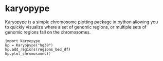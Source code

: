 # karyopype

Karyopype is a simple chromosome plotting package in python allowing you to quickly visualize where a set of genomic regions, or multiple sets of genomic regions fall on the chromosomes.


```
import karyopype
kp = Karyopype("hg38")
kp.add_regions(regions_bed_df)
kp.plot_chromosomes()
```